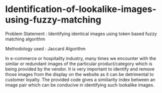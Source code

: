 # Identification-of-lookalike-images-using-fuzzy-matching

Problem Statement : Identifying identical images using token based fuzzy matching algorithm

Methodology used : Jaccard Algorithm

In e-commerce or hospitality industry, many times we encounter with the similar or redundant images of the particular product/category which is being provided by the vendor. It is very important to identify and remove those images from the display on the website as it can be detrimental to customer loyalty. The provided code gives a similiarity index between an image pair which can be conducive in identifying such lookalike images.
